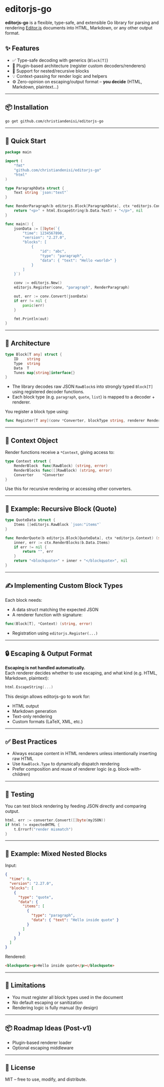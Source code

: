 
# editorjs-go

**editorjs-go** is a flexible, type-safe, and extensible Go library for parsing and rendering [Editor.js](https://editorjs.io/) documents into HTML, Markdown, or any other output format.

## ✨ Features

- ✅ Type-safe decoding with generics (`Block[T]`)
- 🔌 Plugin-based architecture (register custom decoders/renderers)
- 🔄 Support for nested/recursive blocks
- 💡 Context-passing for render logic and helpers
- ⚙️ Zero-opinion on escaping/output format – **you decide** (HTML, Markdown, plaintext…)

---

## 📦 Installation

```bash
go get github.com/christiandenisi/editorjs-go
```

---

## 🚀 Quick Start

```go
package main

import (
    "fmt"
    "github.com/christiandenisi/editorjs-go"
    "html"
)

type ParagraphData struct {
    Text string `json:"text"`
}

func RenderParagraph(b editorjs.Block[ParagraphData], ctx *editorjs.Context) (string, error) {
    return "<p>" + html.EscapeString(b.Data.Text) + "</p>", nil
}

func main() {
    jsonData := []byte(`{
        "time": 1234567890,
        "version": "2.27.0",
        "blocks": [
            {
                "id": "abc",
                "type": "paragraph",
                "data": { "text": "Hello <world>" }
            }
        ]
    }`)

    conv := editorjs.New()
    editorjs.Register(conv, "paragraph", RenderParagraph)

    out, err := conv.Convert(jsonData)
    if err != nil {
        panic(err)
    }

    fmt.Println(out)
}
```

---

## 🧠 Architecture

```go
type Block[T any] struct {
    ID    string
    Type  string
    Data  T
    Tunes map[string]interface{}
}
```

- The library decodes raw JSON `RawBlock`s into strongly typed `Block[T]` using registered decoder functions.
- Each block type (e.g. `paragraph`, `quote`, `list`) is mapped to a decoder + renderer.

You register a block type using:

```go
func Register[T any](conv *Converter, blockType string, renderer Renderer[T])
```

---

## 🧱 Context Object

Render functions receive a `*Context`, giving access to:

```go
type Context struct {
    RenderBlock  func(RawBlock) (string, error)
    RenderBlocks func([]RawBlock) (string, error)
    Converter    *Converter
}
```

Use this for recursive rendering or accessing other converters.

---

## 🔄 Example: Recursive Block (Quote)

```go
type QuoteData struct {
    Items []editorjs.RawBlock `json:"items"`
}

func RenderQuote(b editorjs.Block[QuoteData], ctx *editorjs.Context) (string, error) {
    inner, err := ctx.RenderBlocks(b.Data.Items)
    if err != nil {
        return "", err
    }
    return "<blockquote>" + inner + "</blockquote>", nil
}
```

---

## ✍️ Implementing Custom Block Types

Each block needs:

- A data struct matching the expected JSON
- A renderer function with signature:

```go
func(Block[T], *Context) (string, error)
```

- Registration using `editorjs.Register(...)`

---

## 🔒 Escaping & Output Format

**Escaping is not handled automatically.**  
Each renderer decides whether to use escaping, and what kind (e.g. HTML, Markdown, plaintext):

```go
html.EscapeString(...)
```

This design allows editorjs-go to work for:
- HTML output
- Markdown generation
- Text-only rendering
- Custom formats (LaTeX, XML, etc.)

---

## ✅ Best Practices

- Always escape content in HTML renderers unless intentionally inserting raw HTML
- Use `RawBlock.Type` to dynamically dispatch rendering
- Prefer composition and reuse of renderer logic (e.g. block-with-children)

---

## 🧪 Testing

You can test block rendering by feeding JSON directly and comparing output.

```go
html, err := converter.Convert([]byte(myJSON))
if html != expectedHTML {
    t.Errorf("render mismatch")
}
```

---

## 📁 Example: Mixed Nested Blocks

Input:

```json
{
  "time": 0,
  "version": "2.27.0",
  "blocks": [
    {
      "type": "quote",
      "data": {
        "items": [
          {
            "type": "paragraph",
            "data": { "text": "Hello inside quote" }
          }
        ]
      }
    }
  ]
}
```

Rendered:

```html
<blockquote><p>Hello inside quote</p></blockquote>
```

---

## 📌 Limitations

- You must register all block types used in the document
- No default escaping or sanitization
- Rendering logic is fully manual (by design)

---

## 📦 Roadmap Ideas (Post-v1)

- Plugin-based renderer loader
- Optional escaping middleware

---

## 👤 License

MIT – free to use, modify, and distribute.
